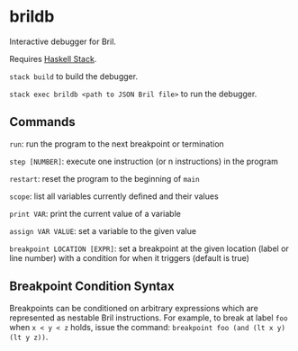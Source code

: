 # brildb

Interactive debugger for Bril.

Requires [Haskell Stack][stack].

`stack build` to build the debugger.

`stack exec brildb <path to JSON Bril file>` to run the debugger.

## Commands

`run`: run the program to the next breakpoint or termination

`step [NUMBER]`: execute one instruction (or n instructions) in the program

`restart`: reset the program to the beginning of `main`

`scope`: list all variables currently defined and their values

`print VAR`: print the current value of a variable

`assign VAR VALUE`: set a variable to the given value

`breakpoint LOCATION [EXPR]`: set a breakpoint at the given location (label or line number) with a condition for when it triggers (default is true)

## Breakpoint Condition Syntax

Breakpoints can be conditioned on arbitrary expressions which are represented as nestable Bril instructions. For example, to break at label `foo` when `x < y < z` holds, issue the command: `breakpoint foo (and (lt x y) (lt y z))`.


[stack]: https://docs.haskellstack.org/en/stable/install_and_upgrade/
